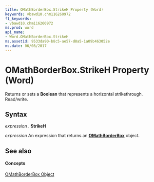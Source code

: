 ```yaml
---
title: OMathBorderBox.StrikeH Property (Word)
keywords: vbawd10.chm116260972
f1_keywords:
- vbawd10.chm116260972
ms.prod: word
api_name:
- Word.OMathBorderBox.StrikeH
ms.assetid: 9533da90-b8c5-ae57-d8a5-1a09b463052e
ms.date: 06/08/2017
---
```



# OMathBorderBox.StrikeH Property (Word)

Returns or sets a **Boolean** that represents a horizontal strikethrough. Read/write.


## Syntax

 _expression_ . **StrikeH**

 _expression_ An expression that returns an **[OMathBorderBox](omathborderbox-object-word.md)** object.


## See also


#### Concepts


[OMathBorderBox Object](omathborderbox-object-word.md)


